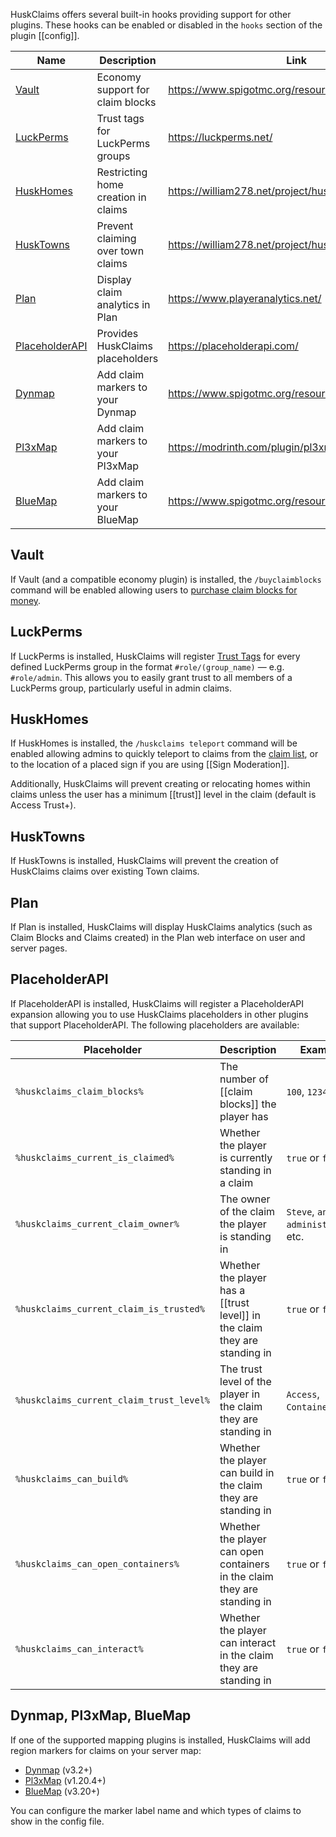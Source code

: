 HuskClaims offers several built-in hooks providing support for other plugins. These hooks can be enabled or disabled in the `hooks` section of the plugin [[config]].

| Name                               | Description                         | Link                                              |
|------------------------------------|-------------------------------------|---------------------------------------------------|
| [Vault](#vault)                    | Economy support for claim blocks    | https://www.spigotmc.org/resources/vault.34315/   |
| [LuckPerms](#luckperms)            | Trust tags for LuckPerms groups     | https://luckperms.net/                            |
| [HuskHomes](#huskhomes)            | Restricting home creation in claims | https://william278.net/project/huskhomes/         |
| [HuskTowns](#husktowns)            | Prevent claiming over town claims   | https://william278.net/project/husktowns/         |
| [Plan](#plan)                      | Display claim analytics in Plan     | https://www.playeranalytics.net/                  |
| [PlaceholderAPI](#placeholderapi)  | Provides HuskClaims placeholders    | https://placeholderapi.com/                       |
| [Dynmap](#dynmap-pl3xmap-bluemap)  | Add claim markers to your Dynmap    | https://www.spigotmc.org/resources/dynmap.274/    |
| [Pl3xMap](#dynmap-pl3xmap-bluemap) | Add claim markers to your Pl3xMap   | https://modrinth.com/plugin/pl3xmap/              |
| [BlueMap](#dynmap-pl3xmap-bluemap) | Add claim markers to your BlueMap   | https://www.spigotmc.org/resources/bluemap.83557/ |

## Vault
If Vault (and a compatible economy plugin) is installed, the `/buyclaimblocks` command will be enabled allowing users to [purchase claim blocks for money](claim-blocks#buying-claim-blocks).

## LuckPerms
If LuckPerms is installed, HuskClaims will register [Trust Tags](trust#trust-tags) for every defined LuckPerms group in the format `#role/(group_name)` &mdash; e.g. `#role/admin`. This allows you to easily grant trust to all members of a LuckPerms group, particularly useful in admin claims.

## HuskHomes
If HuskHomes is installed, the `/huskclaims teleport` command will be enabled allowing admins to quickly teleport to claims from the [claim list](claims#listing-claims), or to the location of a placed sign if you are using [[Sign Moderation]].

Additionally, HuskClaims will prevent creating or relocating homes within claims unless the user has a minimum [[trust]] level in the claim (default is Access Trust+).

## HuskTowns
If HuskTowns is installed, HuskClaims will prevent the creation of HuskClaims claims over existing Town claims.

## Plan
If Plan is installed, HuskClaims will display HuskClaims analytics (such as Claim Blocks and Claims created) in the Plan web interface on user and server pages.

## PlaceholderAPI
If PlaceholderAPI is installed, HuskClaims will register a PlaceholderAPI expansion allowing you to use HuskClaims placeholders in other plugins that support PlaceholderAPI. The following placeholders are available:

| Placeholder                              | Description                                                                | Example                           |
|------------------------------------------|----------------------------------------------------------------------------|-----------------------------------|
| `%huskclaims_claim_blocks%`              | The number of [[claim blocks]] the player has                              | `100`, `1234`, etc.               |
| `%huskclaims_current_is_claimed%`        | Whether the player is currently standing in a claim                        | `true` or `false`                 |
| `%huskclaims_current_claim_owner%`       | The owner of the claim the player is standing in                           | `Steve`, `an administrator`, etc. |
| `%huskclaims_current_claim_is_trusted%`  | Whether the player has a [[trust level]] in the claim they are standing in | `true` or `false`                 |
| `%huskclaims_current_claim_trust_level%` | The trust level of the player in the claim they are standing in            | `Access`, `Container`, etc.       |
| `%huskclaims_can_build%`                 | Whether the player can build in the claim they are standing in             | `true` or `false`                 |
| `%huskclaims_can_open_containers%`       | Whether the player can open containers in the claim they are standing in   | `true` or `false`                 |
| `%huskclaims_can_interact%`              | Whether the player can interact in the claim they are standing in          | `true` or `false`                 |

## Dynmap, Pl3xMap, BlueMap
If one of the supported mapping plugins is installed, HuskClaims will add region markers for claims on your server map:

* [Dynmap](https://www.spigotmc.org/resources/dynmap.274/) (v3.2+)
* [Pl3xMap](https://modrinth.com/plugin/pl3xmap/) (v1.20.4+)
* [BlueMap](https://www.spigotmc.org/resources/bluemap.83557/) (v3.20+)

You can configure the marker label name and which types of claims to show in the config file.